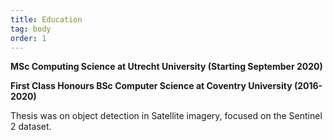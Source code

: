 ```yaml
---
title: Education
tag: body
order: 1
---
```


**MSc Computing Science at Utrecht University (Starting September 2020)**

**First Class Honours BSc Computer Science at Coventry University (2016-2020)**

Thesis was on object detection in Satellite imagery, focused on the Sentinel 2
dataset.
